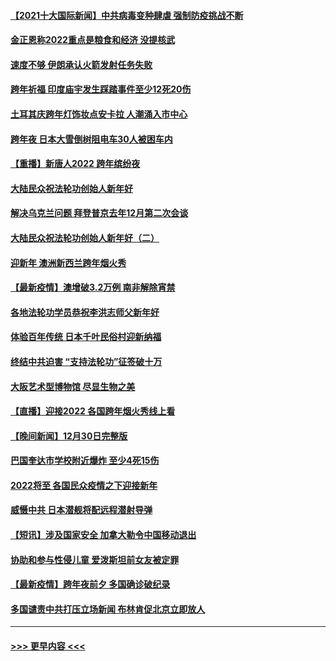 #### [【2021十大国际新闻】中共病毒变种肆虐 强制防疫挑战不断](../pages/prog202/a103307764.md?t=01020301) 
#### [金正恩称2022重点是粮食和经济 没提核武](../pages/prog202/a103309198.md?t=01020301) 
#### [速度不够 伊朗承认火箭发射任务失败](../pages/prog202/a103309195.md?t=01020301) 
#### [跨年祈福 印度庙宇发生踩踏事件至少12死20伤](../pages/prog202/a103309146.md?t=01020301) 
#### [土耳其庆跨年灯饰妆点安卡拉 人潮涌入市中心](../pages/prog202/a103309054.md?t=01020301) 
#### [跨年夜 日本大雪倒树阻电车30人被困车内](../pages/prog202/a103309019.md?t=01020301) 
#### [【重播】新唐人2022 跨年缤纷夜](../pages/prog202/a103303736.md?t=01020301) 
#### [大陆民众祝法轮功创始人新年好](../pages/prog202/a103308650.md?t=01020301) 
#### [解决乌克兰问题 拜登普京去年12月第二次会谈](../pages/prog202/a103308858.md?t=01020301) 
#### [大陆民众祝法轮功创始人新年好（二）](../pages/prog202/a103308646.md?t=01020301) 
#### [迎新年 澳洲新西兰跨年烟火秀](../pages/prog202/a103308706.md?t=01020301) 
#### [【最新疫情】澳增破3.2万例 南非解除宵禁](../pages/prog202/a103308683.md?t=01020301) 
#### [各地法轮功学员恭祝李洪志师父新年好](../pages/prog202/a103308618.md?t=01020301) 
#### [体验百年传统 日本千叶民俗村迎新纳福](../pages/prog202/a103308484.md?t=01020301) 
#### [终结中共迫害 “支持法轮功”征签破十万](../pages/prog202/a103308597.md?t=01020301) 
#### [大阪艺术型博物馆 尽显生物之美](../pages/prog202/a103308384.md?t=01020301) 
#### [【直播】迎接2022 各国跨年烟火秀线上看](../pages/prog202/a103308120.md?t=01020301) 
#### [【晚间新闻】12月30日完整版](../pages/prog202/a103307967.md?t=01020301) 
#### [巴国奎达市学校附近爆炸 至少4死15伤](../pages/prog202/a103307970.md?t=01020301) 
#### [2022将至 各国民众疫情之下迎接新年](../pages/prog202/a103307787.md?t=01020301) 
#### [威慑中共 日本潜舰将配远程潜射导弹](../pages/prog202/a103307756.md?t=01020301) 
#### [【短讯】涉及国家安全 加拿大勒令中国移动退出](../pages/prog202/a103307497.md?t=01020301) 
#### [协助和参与性侵儿童 爱泼斯坦前女友被定罪](../pages/prog202/a103307555.md?t=01020301) 
#### [【最新疫情】跨年夜前夕 多国确诊破纪录](../pages/prog202/a103307514.md?t=01020301) 
#### [多国谴责中共打压立场新闻 布林肯促北京立即放人](../pages/prog202/a103307473.md?t=01020301) 

----
#### [ >>> 更早内容 <<< ](../indexes/prog202-earlier.md)
